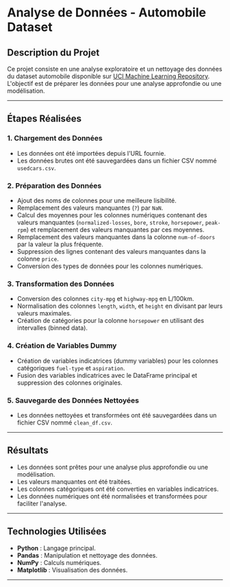 # Analyse de Données - Automobile Dataset

## Description du Projet
Ce projet consiste en une analyse exploratoire et un nettoyage des données du dataset automobile disponible sur [UCI Machine Learning Repository](https://archive.ics.uci.edu/ml/machine-learning-databases/autos/imports-85.data). L'objectif est de préparer les données pour une analyse approfondie ou une modélisation.

---

## Étapes Réalisées

### 1. Chargement des Données
- Les données ont été importées depuis l'URL fournie.
- Les données brutes ont été sauvegardées dans un fichier CSV nommé `usedcars.csv`.

### 2. Préparation des Données
- Ajout des noms de colonnes pour une meilleure lisibilité.
- Remplacement des valeurs manquantes (`?`) par `NaN`.
- Calcul des moyennes pour les colonnes numériques contenant des valeurs manquantes (`normalized-losses`, `bore`, `stroke`, `horsepower`, `peak-rpm`) et remplacement des valeurs manquantes par ces moyennes.
- Remplacement des valeurs manquantes dans la colonne `num-of-doors` par la valeur la plus fréquente.
- Suppression des lignes contenant des valeurs manquantes dans la colonne `price`.
- Conversion des types de données pour les colonnes numériques.

### 3. Transformation des Données
- Conversion des colonnes `city-mpg` et `highway-mpg` en L/100km.
- Normalisation des colonnes `length`, `width`, et `height` en divisant par leurs valeurs maximales.
- Création de catégories pour la colonne `horsepower` en utilisant des intervalles (binned data).

### 4. Création de Variables Dummy
- Création de variables indicatrices (dummy variables) pour les colonnes catégoriques `fuel-type` et `aspiration`.
- Fusion des variables indicatrices avec le DataFrame principal et suppression des colonnes originales.

### 5. Sauvegarde des Données Nettoyées
- Les données nettoyées et transformées ont été sauvegardées dans un fichier CSV nommé `clean_df.csv`.

---

## Résultats
- Les données sont prêtes pour une analyse plus approfondie ou une modélisation.
- Les valeurs manquantes ont été traitées.
- Les colonnes catégoriques ont été converties en variables indicatrices.
- Les données numériques ont été normalisées et transformées pour faciliter l'analyse.

---

## Technologies Utilisées
- **Python** : Langage principal.
- **Pandas** : Manipulation et nettoyage des données.
- **NumPy** : Calculs numériques.
- **Matplotlib** : Visualisation des données.

---